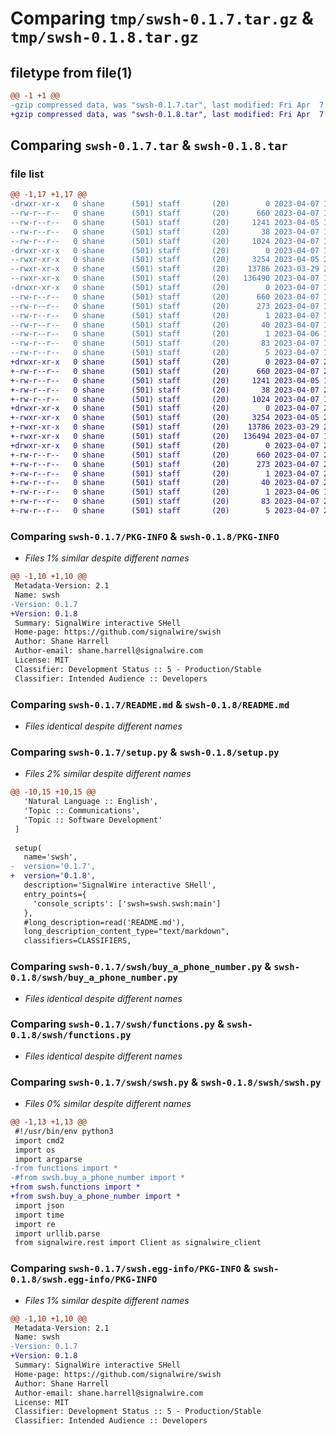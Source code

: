 # Comparing `tmp/swsh-0.1.7.tar.gz` & `tmp/swsh-0.1.8.tar.gz`

## filetype from file(1)

```diff
@@ -1 +1 @@
-gzip compressed data, was "swsh-0.1.7.tar", last modified: Fri Apr  7 19:54:49 2023, max compression
+gzip compressed data, was "swsh-0.1.8.tar", last modified: Fri Apr  7 20:00:03 2023, max compression
```

## Comparing `swsh-0.1.7.tar` & `swsh-0.1.8.tar`

### file list

```diff
@@ -1,17 +1,17 @@
-drwxr-xr-x   0 shane      (501) staff       (20)        0 2023-04-07 19:54:49.078259 swsh-0.1.7/
--rw-r--r--   0 shane      (501) staff       (20)      660 2023-04-07 19:54:49.078111 swsh-0.1.7/PKG-INFO
--rw-r--r--   0 shane      (501) staff       (20)     1241 2023-04-05 15:05:42.000000 swsh-0.1.7/README.md
--rw-r--r--   0 shane      (501) staff       (20)       38 2023-04-07 19:54:49.078302 swsh-0.1.7/setup.cfg
--rw-r--r--   0 shane      (501) staff       (20)     1024 2023-04-07 19:51:07.000000 swsh-0.1.7/setup.py
-drwxr-xr-x   0 shane      (501) staff       (20)        0 2023-04-07 19:54:49.076246 swsh-0.1.7/swsh/
--rwxr-xr-x   0 shane      (501) staff       (20)     3254 2023-04-05 20:48:52.000000 swsh-0.1.7/swsh/buy_a_phone_number.py
--rwxr-xr-x   0 shane      (501) staff       (20)    13786 2023-03-29 20:31:13.000000 swsh-0.1.7/swsh/functions.py
--rwxr-xr-x   0 shane      (501) staff       (20)   136490 2023-04-07 19:46:25.000000 swsh-0.1.7/swsh/swsh.py
-drwxr-xr-x   0 shane      (501) staff       (20)        0 2023-04-07 19:54:49.077933 swsh-0.1.7/swsh.egg-info/
--rw-r--r--   0 shane      (501) staff       (20)      660 2023-04-07 19:54:49.000000 swsh-0.1.7/swsh.egg-info/PKG-INFO
--rw-r--r--   0 shane      (501) staff       (20)      273 2023-04-07 19:54:49.000000 swsh-0.1.7/swsh.egg-info/SOURCES.txt
--rw-r--r--   0 shane      (501) staff       (20)        1 2023-04-07 19:54:49.000000 swsh-0.1.7/swsh.egg-info/dependency_links.txt
--rw-r--r--   0 shane      (501) staff       (20)       40 2023-04-07 19:54:49.000000 swsh-0.1.7/swsh.egg-info/entry_points.txt
--rw-r--r--   0 shane      (501) staff       (20)        1 2023-04-06 19:06:30.000000 swsh-0.1.7/swsh.egg-info/not-zip-safe
--rw-r--r--   0 shane      (501) staff       (20)       83 2023-04-07 19:54:49.000000 swsh-0.1.7/swsh.egg-info/requires.txt
--rw-r--r--   0 shane      (501) staff       (20)        5 2023-04-07 19:54:49.000000 swsh-0.1.7/swsh.egg-info/top_level.txt
+drwxr-xr-x   0 shane      (501) staff       (20)        0 2023-04-07 20:00:03.003085 swsh-0.1.8/
+-rw-r--r--   0 shane      (501) staff       (20)      660 2023-04-07 20:00:03.002282 swsh-0.1.8/PKG-INFO
+-rw-r--r--   0 shane      (501) staff       (20)     1241 2023-04-05 15:05:42.000000 swsh-0.1.8/README.md
+-rw-r--r--   0 shane      (501) staff       (20)       38 2023-04-07 20:00:03.003138 swsh-0.1.8/setup.cfg
+-rw-r--r--   0 shane      (501) staff       (20)     1024 2023-04-07 19:59:40.000000 swsh-0.1.8/setup.py
+drwxr-xr-x   0 shane      (501) staff       (20)        0 2023-04-07 20:00:03.000056 swsh-0.1.8/swsh/
+-rwxr-xr-x   0 shane      (501) staff       (20)     3254 2023-04-05 20:48:52.000000 swsh-0.1.8/swsh/buy_a_phone_number.py
+-rwxr-xr-x   0 shane      (501) staff       (20)    13786 2023-03-29 20:31:13.000000 swsh-0.1.8/swsh/functions.py
+-rwxr-xr-x   0 shane      (501) staff       (20)   136494 2023-04-07 19:57:21.000000 swsh-0.1.8/swsh/swsh.py
+drwxr-xr-x   0 shane      (501) staff       (20)        0 2023-04-07 20:00:03.002069 swsh-0.1.8/swsh.egg-info/
+-rw-r--r--   0 shane      (501) staff       (20)      660 2023-04-07 20:00:02.000000 swsh-0.1.8/swsh.egg-info/PKG-INFO
+-rw-r--r--   0 shane      (501) staff       (20)      273 2023-04-07 20:00:02.000000 swsh-0.1.8/swsh.egg-info/SOURCES.txt
+-rw-r--r--   0 shane      (501) staff       (20)        1 2023-04-07 20:00:02.000000 swsh-0.1.8/swsh.egg-info/dependency_links.txt
+-rw-r--r--   0 shane      (501) staff       (20)       40 2023-04-07 20:00:02.000000 swsh-0.1.8/swsh.egg-info/entry_points.txt
+-rw-r--r--   0 shane      (501) staff       (20)        1 2023-04-06 19:06:30.000000 swsh-0.1.8/swsh.egg-info/not-zip-safe
+-rw-r--r--   0 shane      (501) staff       (20)       83 2023-04-07 20:00:02.000000 swsh-0.1.8/swsh.egg-info/requires.txt
+-rw-r--r--   0 shane      (501) staff       (20)        5 2023-04-07 20:00:02.000000 swsh-0.1.8/swsh.egg-info/top_level.txt
```

### Comparing `swsh-0.1.7/PKG-INFO` & `swsh-0.1.8/PKG-INFO`

 * *Files 1% similar despite different names*

```diff
@@ -1,10 +1,10 @@
 Metadata-Version: 2.1
 Name: swsh
-Version: 0.1.7
+Version: 0.1.8
 Summary: SignalWire interactive SHell
 Home-page: https://github.com/signalwire/swish
 Author: Shane Harrell
 Author-email: shane.harrell@signalwire.com
 License: MIT
 Classifier: Development Status :: 5 - Production/Stable
 Classifier: Intended Audience :: Developers
```

### Comparing `swsh-0.1.7/README.md` & `swsh-0.1.8/README.md`

 * *Files identical despite different names*

### Comparing `swsh-0.1.7/setup.py` & `swsh-0.1.8/setup.py`

 * *Files 2% similar despite different names*

```diff
@@ -10,15 +10,15 @@
   'Natural Language :: English',
   'Topic :: Communications',
   'Topic :: Software Development'
 ]
 
 setup(
   name='swsh',
-  version='0.1.7',
+  version='0.1.8',
   description='SignalWire interactive SHell',
   entry_points={
     'console_scripts': ['swsh=swsh.swsh:main']
   },
   #long_description=read('README.md'),
   long_description_content_type="text/markdown",
   classifiers=CLASSIFIERS,
```

### Comparing `swsh-0.1.7/swsh/buy_a_phone_number.py` & `swsh-0.1.8/swsh/buy_a_phone_number.py`

 * *Files identical despite different names*

### Comparing `swsh-0.1.7/swsh/functions.py` & `swsh-0.1.8/swsh/functions.py`

 * *Files identical despite different names*

### Comparing `swsh-0.1.7/swsh/swsh.py` & `swsh-0.1.8/swsh/swsh.py`

 * *Files 0% similar despite different names*

```diff
@@ -1,13 +1,13 @@
 #!/usr/bin/env python3
 import cmd2
 import os
 import argparse
-from functions import *
-#from swsh.buy_a_phone_number import *
+from swsh.functions import *
+from swsh.buy_a_phone_number import *
 import json
 import time
 import re
 import urllib.parse
 from signalwire.rest import Client as signalwire_client
```

### Comparing `swsh-0.1.7/swsh.egg-info/PKG-INFO` & `swsh-0.1.8/swsh.egg-info/PKG-INFO`

 * *Files 1% similar despite different names*

```diff
@@ -1,10 +1,10 @@
 Metadata-Version: 2.1
 Name: swsh
-Version: 0.1.7
+Version: 0.1.8
 Summary: SignalWire interactive SHell
 Home-page: https://github.com/signalwire/swish
 Author: Shane Harrell
 Author-email: shane.harrell@signalwire.com
 License: MIT
 Classifier: Development Status :: 5 - Production/Stable
 Classifier: Intended Audience :: Developers
```

